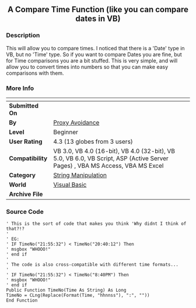 ﻿<div align="center">

## A Compare Time Function \(like you can compare dates in VB\)


</div>

### Description

This will allow you to compare times. I noticed that there is a 'Date' type in VB, but no 'Time' type. So if you want to compare Dates you are fine, but for Time comparisons you are a bit stuffed. This is very simple, and will allow you to convert times into numbers so that you can make easy comparisons with them.
 
### More Info
 


<span>             |<span>
---                |---
**Submitted On**   |
**By**             |[Proxy Avoidance](https://github.com/Planet-Source-Code/PSCIndex/blob/master/ByAuthor/proxy-avoidance.md)
**Level**          |Beginner
**User Rating**    |4.3 (13 globes from 3 users)
**Compatibility**  |VB 3\.0, VB 4\.0 \(16\-bit\), VB 4\.0 \(32\-bit\), VB 5\.0, VB 6\.0, VB Script, ASP \(Active Server Pages\) , VBA MS Access, VBA MS Excel
**Category**       |[String Manipulation](https://github.com/Planet-Source-Code/PSCIndex/blob/master/ByCategory/string-manipulation__1-5.md)
**World**          |[Visual Basic](https://github.com/Planet-Source-Code/PSCIndex/blob/master/ByWorld/visual-basic.md)
**Archive File**   |[](https://github.com/Planet-Source-Code/proxy-avoidance-a-compare-time-function-like-you-can-compare-dates-in-vb__1-63363/archive/master.zip)





### Source Code

```
' This is the sort of code that makes you think 'Why didnt I think of that?!?
'
' EG:
' IF TimeNo("21:55:32") < TimeNo("20:40:12") Then
' msgbox "WHOOO!"
' end if
'
' The code is also cross-compatible with different time formats...
'
' IF TimeNo("21:55:32") < TimeNo("8:40PM") Then
' msgbox "WHOOO!"
' end if
Public Function TimeNo(Time As String) As Long
TimeNo = CLng(Replace(Format(Time, "hhnnss"), ":", ""))
End Function
```

